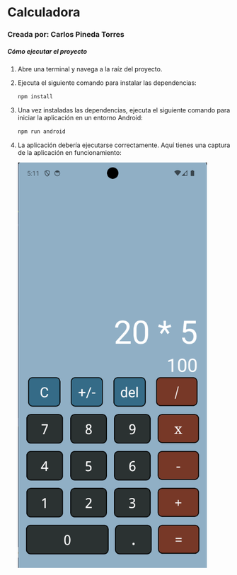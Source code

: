 
# Calculadora

### Creada por: Carlos Pineda Torres

##### Cómo ejecutar el proyecto

1. Abre una terminal y navega a la raíz del proyecto.
2. Ejecuta el siguiente comando para instalar las dependencias:
   ```bash
   npm install
   ```
3. Una vez instaladas las dependencias, ejecuta el siguiente comando para iniciar la aplicación en un entorno Android:
   ```bash
   npm run android
   ```
4. La aplicación debería ejecutarse correctamente. Aquí tienes una captura de la aplicación en funcionamiento:

   ![Imagen de la aplicación en funcionamiento](./imagen.png "Imagen de la aplicación en ejecución")
